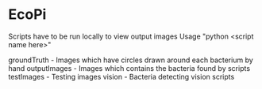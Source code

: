 # EcoPi
Scripts have to be run locally to view output images
Usage "python \<script name here\>"

groundTruth - Images which have circles drawn around each bacterium by hand
outputImages - Images which contains the bacteria found by scripts 
testImages - Testing images
vision - Bacteria detecting vision scripts
